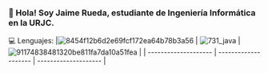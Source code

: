### 👋 Hola! Soy Jaime Rueda, estudiante de Ingeniería Informática en la URJC.

💻 Lenguajes:
|![8454f12b6d2e69fcf172ea64b78b3a56](https://github.com/jaimachu/jaimachu/assets/116104294/2fe33d3f-2efd-4a3a-9bfd-f9089e431ac0) | ![731_java](https://github.com/jaimachu/jaimachu/assets/116104294/73a84bc5-3651-454e-b270-1899541f04d6) | ![91174838481320be811fa7da10a51fea](https://github.com/jaimachu/jaimachu/assets/116104294/1d9378ce-96cd-4761-91d9-40778b37f392) |
| -------------------- | -------------------- | -------------------- |



<!--
**jaimachu/jaimachu** is a ✨ _special_ ✨ repository because its `README.md` (this file) appears on your GitHub profile.

Here are some ideas to get you started:

- 🔭 I’m currently working on ...
- 🌱 I’m currently learning ...
- 👯 I’m looking to collaborate on ...
- 🤔 I’m looking for help with ...
- 💬 Ask me about ...
- 📫 How to reach me: ...
- 😄 Pronouns: ...
- ⚡ Fun fact: ...
-->
